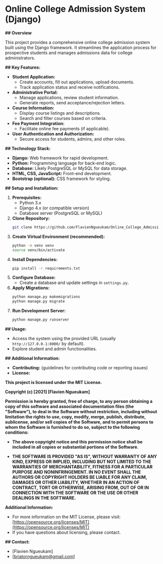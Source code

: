  # Online College Admission System (Django)

**## Overview**

This project provides a comprehensive online college admission system built using the Django framework. It streamlines the application process for prospective students and manages admissions data for college administrators.

**## Key Features:**

- **Student Application:**
    - Create accounts, fill out applications, upload documents.
    - Track application status and receive notifications.
- **Administrative Portal:**
    - Manage applications, review student information.
    - Generate reports, send acceptance/rejection letters.
- **Course Information:**
    - Display course listings and descriptions.
    - Search and filter courses based on criteria.
- **Fee Payment Integration:**
    - Facilitate online fee payments (if applicable).
- **User Authentication and Authorization:**
    - Secure access for students, admins, and other roles.

**## Technology Stack:**

- **Django:** Web framework for rapid development.
- **Python:** Programming language for back-end logic.
- **Database:** Likely PostgreSQL or MySQL for data storage.
- **HTML, CSS, JavaScript:** Front-end development.
- **Bootstrap (optional):** CSS framework for styling.

**## Setup and Installation:**

1. **Prerequisites:**
    - Python 3.x
    - Django 4.x (or compatible version)
    - Database server (PostgreSQL or MySQL)
2. **Clone Repository:**
   ```bash
   git clone https://github.com/FlavienNgueukam/Online_College_Admission_System_project_django.git
   ```
3. **Create Virtual Environment (recommended):**
   ```bash
   python -m venv venv
   source venv/bin/activate
   ```
4. **Install Dependencies:**
   ```bash
   pip install -r requirements.txt
   ```
5. **Configure Database:**
   - Create a database and update settings in `settings.py`.
6. **Apply Migrations:**
   ```bash
   python manage.py makemigrations
   python manage.py migrate
   ```
7. **Run Development Server:**
   ```bash
   python manage.py runserver
   ```

**## Usage:**

- Access the system using the provided URL (usually `http://127.0.0.1:8000/` by default).
- Explore student and admin functionalities.

**## Additional Information:**

- **Contributing:** (guidelines for contributing code or reporting issues)
- **License:** 

**This project is licensed under the MIT License.**

**Copyright (c) [2021] [Flavien Ngueukam]**

**Permission is hereby granted, free of charge, to any person obtaining a copy of this software and associated documentation files (the "Software"), to deal in the Software without restriction, including without limitation the rights to use, copy, modify, merge, publish, distribute, sublicense, and/or sell copies of the Software, and to permit persons to whom the Software is furnished to do so, subject to the following conditions:**

* **The above copyright notice and this permission notice shall be included in all copies or substantial portions of the Software.**

* **THE SOFTWARE IS PROVIDED "AS IS", WITHOUT WARRANTY OF ANY KIND, EXPRESS OR IMPLIED, INCLUDING BUT NOT LIMITED TO THE WARRANTIES OF MERCHANTABILITY, FITNESS FOR A PARTICULAR PURPOSE AND NONINFRINGEMENT. IN NO EVENT SHALL THE AUTHORS OR COPYRIGHT HOLDERS BE LIABLE FOR ANY CLAIM, DAMAGES OR OTHER LIABILITY, WHETHER IN AN ACTION OF CONTRACT, TORT OR OTHERWISE, ARISING FROM, OUT OF OR IN CONNECTION WITH THE SOFTWARE OR THE USE OR OTHER DEALINGS IN THE SOFTWARE.**

**Additional Information:**

* For more information on the MIT License, please visit: [https://opensource.org/licenses/MIT](https://opensource.org/licenses/MIT)
* If you have questions about licensing, please contact.

**## Contact:**

- [Flavien Ngueukam]
- [briatorngueukam@gmail.com]
